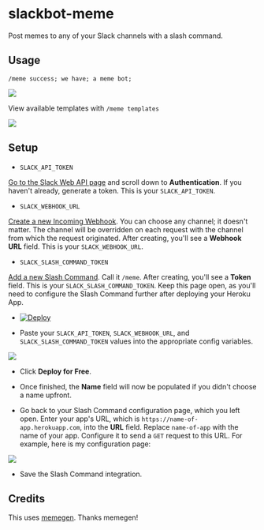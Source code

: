 # slackbot-meme
Post memes to any of your Slack channels with a slash command.

## Usage

`/meme success; we have; a meme bot;`

<img src="http://i.imgur.com/wWU8Odx.png">

View available templates with `/meme templates`

<img src="http://i.imgur.com/ohkEr9P.png">

## Setup

* `SLACK_API_TOKEN`

[Go to the Slack Web API page](https://api.slack.com/web) and scroll down to **Authentication**. If you haven't already, generate a token. This is 
your `SLACK_API_TOKEN`.

* `SLACK_WEBHOOK_URL`

[Create a new Incoming Webhook](https://my.slack.com/services/new/incoming-webhook/). You can choose any channel; it doesn't matter. 
The channel will be overridden on each request with the channel from which the request originated. After creating, you'll see 
a **Webhook URL** field. This is your `SLACK_WEBHOOK_URL`.

* `SLACK_SLASH_COMMAND_TOKEN`

[Add a new Slash Command](https://my.slack.com/services/new/slash-commands). Call it `/meme`. After creating, you'll see a **Token** field. This is your `SLACK_SLASH_COMMAND_TOKEN`. Keep this page open, as you'll need to configure the Slash Command further after deploying your Heroku App.

* [![Deploy](https://www.herokucdn.com/deploy/button.png)](https://heroku.com/deploy)

* Paste your `SLACK_API_TOKEN`, `SLACK_WEBHOOK_URL`, and `SLACK_SLASH_COMMAND_TOKEN` values into the appropriate config variables.

<img src="http://i.imgur.com/reNOSXe.png">

* Click **Deploy for Free**.

* Once finished, the **Name** field will now be populated if you didn't choose a name upfront.

* Go back to your Slash Command configuration page, which you left open. Enter your app's URL, which is `https://name-of-app.herokuapp.com`, into the **URL** field. Replace `name-of-app` with the name of your app. Configure it to send a `GET` request to this URL. For example, here is my configuration page:

<img src="http://i.imgur.com/mFtpKDX.png">

* Save the Slash Command integration.



## Credits

This uses [memegen](https://github.com/jacebrowning/memegen). Thanks memegen!
